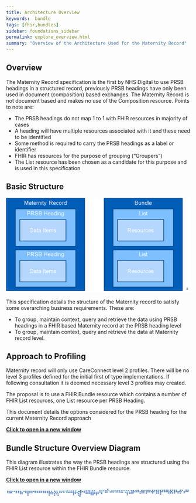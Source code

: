 ```yaml
---
title: Architecture Overview
keywords:  bundle
tags: [fhir,bundles]
sidebar: foundations_sidebar
permalink: explore_overview.html
summary: "Overview of the Architecture Used for the Maternity Record"
---
```


## Overview ##

The Maternity Record specification is the first by NHS Digital to use PRSB headings in a structured record, previously PRSB headings have only been used in document (composition) based exchanges. The Maternity Record is not document based and makes no use of the Composition resource. Points to note are:

- The PRSB headings do not map 1 to 1 with FHIR resources in majority of cases
- A heading will have multiple resources associated with it and these need to be identified
- Some method is required to carry the PRSB headings as a label or identifier
- FHIR has resources for the purpose of grouping (“Groupers”)
- The List resource has been chosen as a candidate for this purpose and is used in this specification 

## Basic Structure ##

<img src="images/explore/basic_structure.png" style="width: auto %;height: auto%;"/>


This specification details the structure of the Maternity record to satisfy some overarching business requirements. These are:

- To group, maintain context, query and retrieve the data using PRSB headings in a FHIR based Maternity record at the PRSB heading level
- To group, maintain context, query and retrieve the data at Maternity record level.

## Approach to Profiling ##

Maternity record will only use CareConnect level 2 profiles. There will be no level 3 profiles defined for the initial first of type implementations. If following consultation it is deemed necessary level 3 profiles may created. 


The proposal is to use a FHIR Bundle resource which contains a number of FHIR List resources, one List resource per PRSB Heading.

This document details the options considered for the PRSB heading for the current Maternity Record approach 

<a href="images/explore/FHIR Structures Using PRSB Headings.pdf" target="_blank" style="width: 100%;max-width: 100%;"><b>Click to open in a new window</b></a>

## Bundle Structure Overview Diagram ##

This diagram illustrates the way the PRSB headings are structured using the FHIR List resource within the FHIR Bundle resource.

<a href="images/explore/maternity_bundle_overview.pdf" target="_blank" style="width: 100%;max-width: 100%;"><b>Click to open in a new window</b></a>

<img src="images/explore/maternity_bundle_overview.png" style="width: auto %;height: auto%;"/>

